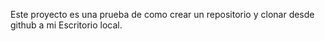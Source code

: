 Este proyecto es una prueba de como crear un repositorio y clonar desde github a mi Escritorio local.